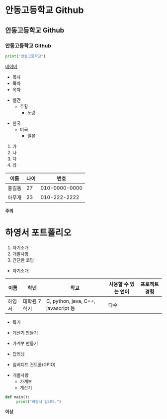 # 안동고등학교 Github
## 안동고등학교 Github
### 안동고등학교 Github

```python
print("안동고등학교")
```

[네이버](www.naver.com)

* 목차
 * 목차
  * 목차

+ 빨간
   + 주황
       + 노랑

- 한국
   - 미국
      - 일본

1. 가
2. 나
3. 다
4. 라

이름 | 나이 | 번호
---|---|---|
홍길동|27|010-0000-0000
아무개|23|010-222-2222

**주의**


# 하영서 포트폴리오

1. 자기소개
2. 개발사항
3. 간단한 코딩

* 자기소개

이름 | 학년 | 학교 | 사용할 수 있는 언어 | 프로젝트 경험
---|---|---|---|---|
하영서| 대학원 7학기 | C, python, java, C++, javascript 등| 다수

* 특기

* 계산기 만들기
* 가계부 만들기
* 딥러닝
* 임베디드 컨트롤(GPIO)

+ 개발사항
  + 가계부
  + 계산기

```python
def main():
     print("하영서 입니다.")
```

**이상**